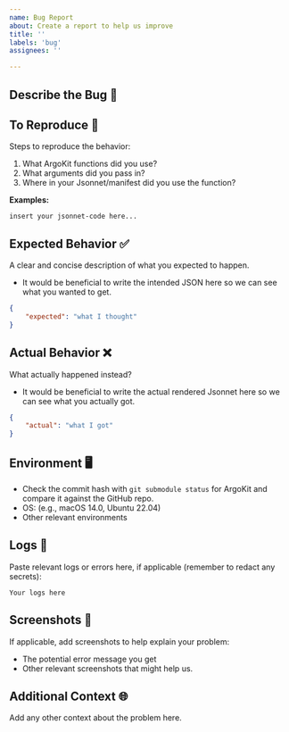 ```yaml
---
name: Bug Report
about: Create a report to help us improve
title: ''
labels: 'bug'
assignees: ''

---
```


## Describe the Bug 🐛
<!-- A clear and concise description of what the bug is. The more information you provide, the better we can help. -->

## To Reproduce 📝
Steps to reproduce the behavior:

1. What ArgoKit functions did you use?
2. What arguments did you pass in?
3. Where in your Jsonnet/manifest did you use the function?

**Examples:**
```jsonnet
insert your jsonnet-code here...
```

## Expected Behavior ✅
A clear and concise description of what you expected to happen.
- It would be beneficial to write the intended JSON here so we can see what you wanted to get. 
```json 
{
    "expected": "what I thought"
}
```
## Actual Behavior ❌
What actually happened instead?
- It would be beneficial to write the actual rendered Jsonnet here so we can see what you actually got. 
```json 
{
    "actual": "what I got"
} 
```
## Environment 🖥️
- Check the commit hash with `git submodule status` for ArgoKit and compare it against the GitHub repo.
- OS: (e.g., macOS 14.0, Ubuntu 22.04)
- Other relevant environments 

## Logs 🧾
Paste relevant logs or errors here, if applicable (remember to redact any secrets):
```
Your logs here
```

## Screenshots 📸
If applicable, add screenshots to help explain your problem:
- The potential error message you get
- Other relevant screenshots that might help us.  

## Additional Context 🌐
Add any other context about the problem here.